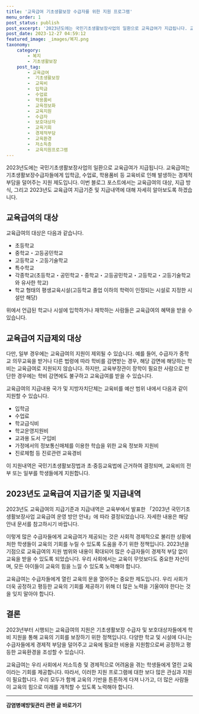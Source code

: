 ```yaml
---
title: '교육급여 기초생활보장 수급자를 위한 지원 프로그램'
menu_order: 1
post_status: publish
post_excerpt: '2023년도에는 국민기초생활보장사업의 일환으로 교육급여가 지급됩니다. 교육급여는 기초생활보장수급자들에게 입학금, 수업료, 학용품비 등 교육비로 인해 발생하는 경제적 부담을 덜어주는 지원 제도입니다. 이번 블로그 포스트에서는 교육급여의 대상, 지급 방식, 그리고 2023년도 교육급여 지급기준 및 지급내역에 대해 자세히 알아보도록 하겠습니다.'
post_date: 2023-12-27 04:59:12
featured_image: _images/복지.png
taxonomy:
    category:
        - 복지
        - 기초생활보장
    post_tag:
        - 교육급여
        -  기초생활보장
        -  교육비
        -  입학금
        -  수업료
        -  학용품비
        -  교육정보화
        -  교육지원
        -  수급자
        -  보호대상자
        -  교육기회
        -  경제적부담
        -  교육환경
        -  저소득층
        -  교육지원프로그램
---
```



2023년도에는 국민기초생활보장사업의 일환으로 교육급여가 지급됩니다. 교육급여는 기초생활보장수급자들에게 입학금, 수업료, 학용품비 등 교육비로 인해 발생하는 경제적 부담을 덜어주는 지원 제도입니다. 이번 블로그 포스트에서는 교육급여의 대상, 지급 방식, 그리고 2023년도 교육급여 지급기준 및 지급내역에 대해 자세히 알아보도록 하겠습니다.

## 교육급여의 대상

교육급여의 대상은 다음과 같습니다.

- 초등학교
- 중학교・고등공민학교
- 고등학교・고등기술학교
- 특수학교
- 각종학교(초등학교・공민학교・중학교・고등공민학교・고등학교・고등기술학교와 유사한 학교)
- 학교 형태의 평생교육시설(고등학교 졸업 이하의 학력이 인정되는 시설로 지정한 시설만 해당)

위에서 언급된 학교나 시설에 입학하거나 재학하는 사람들은 교육급여의 혜택을 받을 수 있습니다.

## 교육급여 지급제외 대상

다만, 일부 경우에는 교육급여의 지원이 제외될 수 있습니다. 예를 들어, 수급자가 중학교 의무교육을 받거나 다른 법령에 따라 학비를 감면받는 경우, 해당 감면에 해당하는 학비는 교육급여로 지원되지 않습니다. 하지만, 교육부장관이 장학이 필요한 사람으로 판단한 경우에는 학비 감면에도 불구하고 교육급여를 받을 수 있습니다. 

교육급여의 지급내용
국가 및 지방자치단체는 교육비를 예산 범위 내에서 다음과 같이 지원할 수 있습니다.
- 입학금
- 수업료
- 학교급식비
- 학교운영지원비
- 교과용 도서 구입비
- 가정에서의 정보통신매체를 이용한 학습을 위한 교육 정보화 지원비
- 진로체험 등 진로관련 교육경비

이 지원내역은 국민기초생활보장법과 초·중등교육법에 근거하여 결정되며, 교육비의 전부 또는 일부를 학생들에게 지원합니다.

## 2023년도 교육급여 지급기준 및 지급내역

2023년도 교육급여의 지급기준과 지급내역은 교육부에서 발표한 「2023년 국민기초생활보장사업 교육급여 운영 방안 안내」에 따라 결정되었습니다. 자세한 내용은 해당 안내 문서를 참고하시기 바랍니다.

이렇게 많은 수급자들에게 교육급여가 제공되는 것은 사회적 경제적으로 불리한 상황에 처한 학생들이 교육의 기회를 누릴 수 있도록 도움을 주기 위한 정책입니다. 2023년을 기점으로 교육급여의 지원 범위와 내용이 확대되어 많은 수급자들이 경제적 부담 없이 교육을 받을 수 있도록 되었습니다. 우리 사회에서는 교육이 무엇보다도 중요한 자산이며, 모든 아이들이 교육의 힘을 느낄 수 있도록 노력해야 합니다.

교육급여는 수급자들에게 열린 교육의 문을 열어주는 중요한 제도입니다. 우리 사회가 더욱 공정하고 평등한 교육의 기회를 제공하기 위해 더 많은 노력을 기울여야 한다는 것을 잊지 말아야 합니다.

## 결론

2023년부터 시행되는 교육급여의 지원은 기초생활보장 수급자 및 보호대상자들에게 학비 지원을 통해 교육의 기회를 보장하기 위한 정책입니다. 다양한 학교 및 시설에 다니는 수급자들에게 경제적 부담을 덜어주고 교육에 필요한 비용을 지원함으로써 공정하고 평등한 교육환경을 조성할 수 있습니다.

교육급여는 우리 사회에서 저소득층 및 경제적으로 어려움을 겪는 학생들에게 열린 교육이라는 기회를 제공합니다. 따라서, 이러한 지원 프로그램에 대한 보다 많은 관심과 지원이 필요합니다. 우리 모두가 함께 교육의 기반을 튼튼하게 다져 나가고, 더 많은 사람들이 교육의 힘으로 미래를 개척할 수 있도록 노력해야 합니다.
<!-- wp:separator -->
<hr class="wp-block-separator has-alpha-channel-opacity"/>
<!-- /wp:separator -->

<!-- wp:group {"backgroundColor":"base","layout":{"type":"constrained"}} -->
<div class="wp-block-group has-base-background-color has-background"><!-- wp:paragraph {"align":"center","fontSize":"medium"} -->
<p class="has-text-align-center has-large-font-size"><strong>감염병예방및관리 관련 글 바로가기</strong></p>
<!-- /wp:paragraph -->


<!-- wp:latest-posts
{"categories":[{"id":14664,"count":19,"description":"","link":"https://uknowlaw.com/category/%ea%b0%90%ec%97%bc%eb%b3%91%ec%98%88%eb%b0%a9%eb%b0%8f%ea%b4%80%eb%a6%ac/","name":"감염병예방및관리","slug":"감염병예방및관리","taxonomy":"category","parent":0,"meta":[],"_links":{"self":[{"href":"https://uknowlaw.com/wp-json/wp/v2/categories/14664"}],"collection":[{"href":"https://uknowlaw.com/wp-json/wp/v2/categories"}],"about":[{"href":"https://uknowlaw.com/wp-json/wp/v2/taxonomies/category"}],"wp:post_type":[{"href":"https://uknowlaw.com/wp-json/wp/v2/posts?categories=14664"}],"curies":[{"name":"wp","href":"https://api.w.org/{rel}","templated":true}]}}],"postsToShow":100,"excerptLength":28,"postLayout":"grid","columns":2,"featuredImageAlign":"left","featuredImageSizeSlug":"large","fontSize":"small"} /--></div>
<!-- /wp:group -->